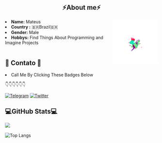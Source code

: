 

<h2 align="center">  ⚡About me⚡ </h2>
<img height=150 src="1630601275715.png" align="right">
<li>
<b>Name:</b> Mateus </li>
<li>
<b>Country :</b> 🇧🇷Brazil🇧🇷
</li>


<li>
<b>Gender:</b> Male
</li>
<li>
<b>Hobbys:</b> Find Things About Programming and Imagine Projects
</li>
<br>




## 📱 Contato 📱

<li>
Call Me By Clicking These Badges Below
</li>

👇👇👇👇👇👇


[![Telegram](https://img.shields.io/badge/Nerdiin-2CA5E0?style=for-the-badge&logo=telegram&logoColor=white)](https://t.me/Nerdiin)
[![Twitter](https://img.shields.io/badge/nerdiin1-%231DA1F2.svg?style=for-the-badge&logo=Twitter&logoColor=white)](https://twitter.com/nerdiin1)

## 💻GitHub Stats💻

<a href="">
  <img align="centre" src="https://github-readme-stats.vercel.app/api?username=Nerdiin&count_private=true&include_all_commits=true&show_icons=true&title_color=007bff&text_color=e7e7e7&icon_color=007bff&bg_color=171c28" />
<a />
  
![Top Langs](https://github-readme-stats.vercel.app/api/top-langs/?username=Nerdiin&layout=compact&title_color=007bff&text_color=e7e7e7&icon_color=007bff&bg_color=171c28)








 
